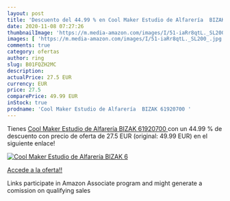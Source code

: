 ```yaml
---
layout: post
title: 'Descuento del 44.99 % en Cool Maker Estudio de Alfarería  BIZAK 6'
date: 2020-11-08 07:27:26
thumbnailImage: 'https://m.media-amazon.com/images/I/51-iaRr8qtL._SL200_.jpg'
images: [ 'https://m.media-amazon.com/images/I/51-iaRr8qtL._SL200_.jpg' ]
comments: true
category: ofertas
author: ring
slug: B01FQZH2MC
description:
actualPrice: 27.5 EUR
currency: EUR
price: 27.5
comparePrice: 49.99 EUR
inStock: true
prodname: 'Cool Maker Estudio de Alfarería  BIZAK 61920700 '
---
```


Tienes [Cool Maker Estudio de Alfarería  BIZAK 61920700 ](https://www.amazon.es/dp/B01FQZH2MC/?tag=tolees-21) con un 44.99 % de descuento con precio de oferta de 27.5 EUR (original: 49.99 EUR) en el siguiente enlace!

[![Cool Maker Estudio de Alfarería  BIZAK 6](https://m.media-amazon.com/images/I/51-iaRr8qtL._SL200_.jpg)](https://www.amazon.es/dp/B01FQZH2MC/?tag=tolees-21)

[Accede a la oferta!!](https://www.amazon.es/dp/B01FQZH2MC/?tag=tolees-21)

Links participate in Amazon Associate program and might generate a comission on qualifying sales


